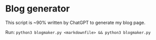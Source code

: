# Blog generator

This script is ~90% written by ChatGPT to generate my blog page.

Run: `python3 blogmaker.py <markdownfile> && python3 blogmaker.py`